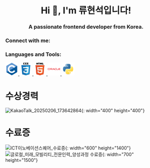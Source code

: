 <h1 align="center">Hi 👋, I'm 류현석입니다!</h1>
<h3 align="center">A passionate frontend developer from Korea.</h3>

<h3 align="left">Connect with me:</h3>
<p align="left">
</p>

<h3 align="left">Languages and Tools:</h3>
<p align="left"> <a href="https://www.cprogramming.com/" target="_blank" rel="noreferrer"> <img src="https://raw.githubusercontent.com/devicons/devicon/master/icons/c/c-original.svg" alt="c" width="40" height="40"/> </a> <a href="https://www.w3schools.com/css/" target="_blank" rel="noreferrer"> <img src="https://raw.githubusercontent.com/devicons/devicon/master/icons/css3/css3-original-wordmark.svg" alt="css3" width="40" height="40"/> </a> <a href="https://www.w3.org/html/" target="_blank" rel="noreferrer"> <img src="https://raw.githubusercontent.com/devicons/devicon/master/icons/html5/html5-original-wordmark.svg" alt="html5" width="40" height="40"/> </a> <a href="https://www.oracle.com/" target="_blank" rel="noreferrer"> <img src="https://raw.githubusercontent.com/devicons/devicon/master/icons/oracle/oracle-original.svg" alt="oracle" width="40" height="40"/> </a> <a href="https://www.python.org" target="_blank" rel="noreferrer"> <img src="https://raw.githubusercontent.com/devicons/devicon/master/icons/python/python-original.svg" alt="python" width="40" height="40"/> </a> </p>

# 수상경력
![KakaoTalk_20250206_173642864](https://github.com/user-attachments/assets/97e35adf-f4c4-4aca-88a1-29de2892c7c1){: width="400" height="400"}


# 수료증
![ICT이노베이션스퀘어_수료증](https://github.com/user-attachments/assets/7004de39-3178-4ac8-a060-d5ac74beaf61){: width="600" height="1400"}
![글로컬_미래_모빌리티_전문인력_양성과정 수료증](https://github.com/user-attachments/assets/fdf958c6-5979-4517-a0cc-a6975768311e){: width="700" height="1500"}

# 
